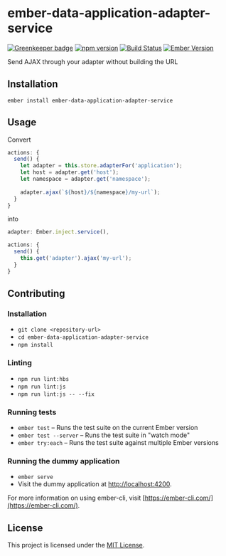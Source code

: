 ember-data-application-adapter-service
==============================================================================

[![Greenkeeper badge](https://badges.greenkeeper.io/kellyselden/ember-data-application-adapter-service.svg)](https://greenkeeper.io/)
[![npm version](https://badge.fury.io/js/ember-data-application-adapter-service.svg)](https://badge.fury.io/js/ember-data-application-adapter-service)
[![Build Status](https://travis-ci.org/kellyselden/ember-data-application-adapter-service.svg?branch=master)](https://travis-ci.org/kellyselden/ember-data-application-adapter-service)
[![Ember Version](https://img.shields.io/badge/ember-2.16%2B-brightgreen.svg)](https://www.emberjs.com/)

Send AJAX through your adapter without building the URL

Installation
------------------------------------------------------------------------------

```
ember install ember-data-application-adapter-service
```


Usage
------------------------------------------------------------------------------

Convert

```js
actions: {
  send() {
    let adapter = this.store.adapterFor('application');
    let host = adapter.get('host');
    let namespace = adapter.get('namespace');
    
    adapter.ajax(`${host}/${namespace}/my-url`);
  }
}
```

into

```js
adapter: Ember.inject.service(),

actions: {
  send() {
    this.get('adapter').ajax('my-url');
  }
}
```


Contributing
------------------------------------------------------------------------------

### Installation

* `git clone <repository-url>`
* `cd ember-data-application-adapter-service`
* `npm install`

### Linting

* `npm run lint:hbs`
* `npm run lint:js`
* `npm run lint:js -- --fix`

### Running tests

* `ember test` – Runs the test suite on the current Ember version
* `ember test --server` – Runs the test suite in "watch mode"
* `ember try:each` – Runs the test suite against multiple Ember versions

### Running the dummy application

* `ember serve`
* Visit the dummy application at [http://localhost:4200](http://localhost:4200).

For more information on using ember-cli, visit [https://ember-cli.com/](https://ember-cli.com/).

License
------------------------------------------------------------------------------

This project is licensed under the [MIT License](LICENSE.md).
